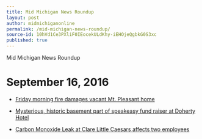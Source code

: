 ```yaml
---
title: Mid Michigan News Roundup
layout: post
author: midmichiganonline
permalink: /mid-michigan-news-roundup/
source-id: 10hVd1Ce3PXliF0IEocekULdKhy-iEHOjeQgbkG0S3xc
published: true
---
```

Mid Michigan News Roundup

# September 16, 2016

* [Friday morning fire damages vacant Mt. Pleasant home](http://www.themorningsun.com/general-news/20160916/friday-morning-fire-damages-vacant-mt-pleasant-home)

* [Mysterious, historic basement part of speakeasy fund raiser at Doherty Hotel](http://www.themorningsun.com/general-news/20160916/mysterious-historic-basement-part-of-speakeasy-fund-raiser-at-doherty-hotel)

* [Carbon Monoxide Leak at Clare Little Caesars affects two employees](http://www.themorningsun.com/general-news/20160916/carbon-monoxide-leak-at-clare-little-caesars-affects-two-employees)

